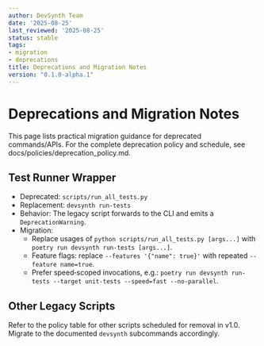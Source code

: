```yaml
---
author: DevSynth Team
date: '2025-08-25'
last_reviewed: '2025-08-25'
status: stable
tags:
- migration
- deprecations
title: Deprecations and Migration Notes
version: "0.1.0-alpha.1"
---
```


# Deprecations and Migration Notes

This page lists practical migration guidance for deprecated commands/APIs.
For the complete deprecation policy and schedule, see docs/policies/deprecation_policy.md.

## Test Runner Wrapper

- Deprecated: `scripts/run_all_tests.py`
- Replacement: `devsynth run-tests`
- Behavior: The legacy script forwards to the CLI and emits a `DeprecationWarning`.
- Migration:
  - Replace usages of `python scripts/run_all_tests.py [args...]` with `poetry run devsynth run-tests [args...]`.
  - Feature flags: replace `--features '{"name": true}'` with repeated `--feature name=true`.
  - Prefer speed‑scoped invocations, e.g.: `poetry run devsynth run-tests --target unit-tests --speed=fast --no-parallel`.

## Other Legacy Scripts

Refer to the policy table for other scripts scheduled for removal in v1.0. Migrate to the documented `devsynth` subcommands accordingly.
